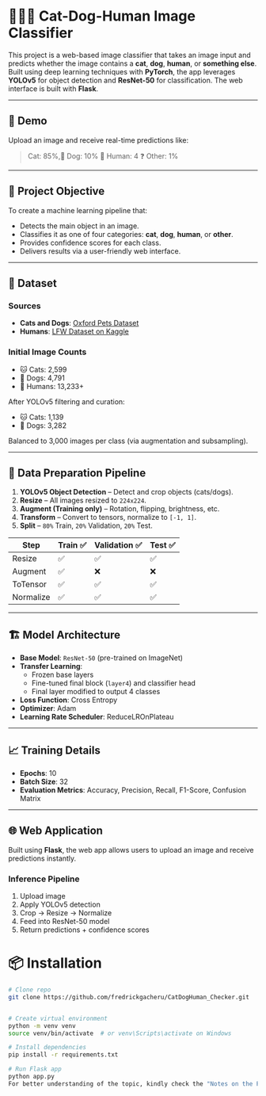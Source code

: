 # 🐶🐱🧑 Cat-Dog-Human Image Classifier

This project is a web-based image classifier that takes an image input and predicts whether the image contains a **cat**, **dog**, **human**, or **something else**. Built using deep learning techniques with **PyTorch**, the app leverages **YOLOv5** for object detection and **ResNet-50** for classification. The web interface is built with **Flask**.

---

## 🚀 Demo

Upload an image and receive real-time predictions like:

>  Cat: 85%,🐶 Dog: 10% 🧑 Human: 4 ❓ Other: 1%

---

## 🧠 Project Objective

To create a machine learning pipeline that:
- Detects the main object in an image.
- Classifies it as one of four categories: **cat**, **dog**, **human**, or **other**.
- Provides confidence scores for each class.
- Delivers results via a user-friendly web interface.

---

## 📂 Dataset

### Sources
- **Cats and Dogs**: [Oxford Pets Dataset](https://www.robots.ox.ac.uk/~vgg/data/pets/)
- **Humans**: [LFW Dataset on Kaggle](https://www.kaggle.com/datasets/jessicali9530/lfw-dataset)

### Initial Image Counts
- 🐱 Cats: 2,599
- 🐶 Dogs: 4,791
- 🧑 Humans: 13,233+

After YOLOv5 filtering and curation:
- 🐱 Cats: 1,139
- 🐶 Dogs: 3,282

Balanced to 3,000 images per class (via augmentation and subsampling).

---

## 🧪 Data Preparation Pipeline

1. **YOLOv5 Object Detection** – Detect and crop objects (cats/dogs).
2. **Resize** – All images resized to `224x224`.
3. **Augment (Training only)** – Rotation, flipping, brightness, etc.
4. **Transform** – Convert to tensors, normalize to `[-1, 1]`.
5. **Split** – `80%` Train, `20%` Validation, `20%` Test.

| Step         | Train ✅ | Validation ✅ | Test ✅ |
|--------------|---------|---------------|---------|
| Resize       | ✅      | ✅            | ✅      |
| Augment      | ✅      | ❌            | ❌      |
| ToTensor     | ✅      | ✅            | ✅      |
| Normalize    | ✅      | ✅            | ✅      |

---

## 🏗️ Model Architecture

- **Base Model**: `ResNet-50` (pre-trained on ImageNet)
- **Transfer Learning**:
  - Frozen base layers
  - Fine-tuned final block (`layer4`) and classifier head
  - Final layer modified to output 4 classes
- **Loss Function**: Cross Entropy
- **Optimizer**: Adam
- **Learning Rate Scheduler**: ReduceLROnPlateau

---

## 📈 Training Details

- **Epochs**: 10
- **Batch Size**: 32
- **Evaluation Metrics**: Accuracy, Precision, Recall, F1-Score, Confusion Matrix



---

## 🌐 Web Application

Built using **Flask**, the web app allows users to upload an image and receive predictions instantly.

### Inference Pipeline
1. Upload image
2. Apply YOLOv5 detection
3. Crop → Resize → Normalize
4. Feed into ResNet-50 model
5. Return predictions + confidence scores

# 📦 Installation

```bash
# Clone repo
git clone https://github.com/fredrickgacheru/CatDogHuman_Checker.git


# Create virtual environment
python -m venv venv
source venv/bin/activate  # or venv\Scripts\activate on Windows

# Install dependencies
pip install -r requirements.txt

# Run Flask app
python app.py
For better understanding of the topic, kindly check the "Notes on the Project.docx" file. 
